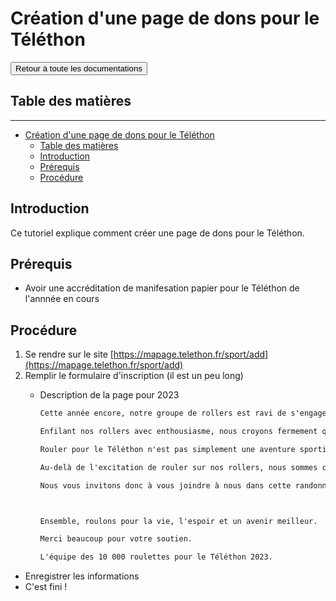 # Création d'une page de dons pour le Téléthon

<a href="../README.md"><button type="button">Retour à toute les documentations</button></a>

## Table des matières

***

- [Création d'une page de dons pour le Téléthon](#création-dune-page-de-dons-pour-le-téléthon)
  - [Table des matières](#table-des-matières)
  - [Introduction](#introduction)
  - [Prérequis](#prérequis)
  - [Procédure](#procédure)
  
<div style="page-break-after: always;"></div>

## Introduction

Ce tutoriel explique comment créer une page de dons pour le Téléthon.

## Prérequis

- Avoir une accréditation de manifesation papier pour le Téléthon de l'annnée en cours

## Procédure

1. Se rendre sur le site [https://mapage.telethon.fr/sport/add](https://mapage.telethon.fr/sport/add)
2. Remplir le formulaire d'inscription (il est un peu long)
    - Description de la page pour 2023

      ```txt
      Cette année encore, notre groupe de rollers est ravi de s'engager dans une aventure extraordinaire au profit du Téléthon 2023. Nous mettons nos patins en action pour une cause qui nous tient particulièrement à coeur, et nous souhaitons partager avec vous notre motivation profonde.

      Enfilant nos rollers avec enthousiasme, nous croyons fermement que la solidarité et l'action communautaire peuvent faire une différence significative dans la vie de ceux qui en ont le plus besoin. Le Téléthon incarne cette force collective qui transcende les frontières et rassemble les individus autour d'un objectif commun : soutenir la recherche médicale pour vaincre les maladies génétiques rares.

      Rouler pour le Téléthon n'est pas simplement une aventure sportive, mais un moyen pour nous de contribuer à l'espoir et à la guérison. Chaque coup de patin représente un pas de plus vers la découverte de traitements novateurs, offrant ainsi une lueur d'espoir aux familles touchées par ces conditions médicales difficiles.

      Au-delà de l'excitation de rouler sur nos rollers, nous sommes conscients que notre participation a un impact réel. Chacune de vos contributions, qu'elles soient financières ou symboliques, contribue à faire avancer la recherche et à offrir une meilleure qualité de vie à ceux qui luttent contre des maladies rares.

      Nous vous invitons donc à vous joindre à nous dans cette randonnée pour le Téléthon 2023. Ensemble, faisons de chaque tour de roulette un geste de solidarité, d'espoir et de soutien envers ceux qui se battent courageusement contre l'adversité. Votre participation, qu'elle soit sur les roulettes ou par un don, est une étape cruciale sur la voie de la guérison et du progrès médical.



      Ensemble, roulons pour la vie, l'espoir et un avenir meilleur.

      Merci beaucoup pour votre soutien.

      L'équipe des 10 000 roulettes pour le Téléthon 2023.
      ```

- Enregistrer les informations
- C'est fini !

